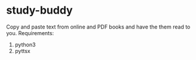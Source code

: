 # study-buddy
Copy and paste text from online and PDF books and have the them read to you.
Requirements:
1) python3
2) pyttsx

